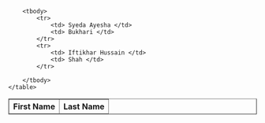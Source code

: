 <!DOCTYPE html>
<html lang="en">
<head>
    <meta charset="UTF-8">
    <meta name="viewport" content="width=device-width, initial-scale=1.0">
    <title>Inserting Tables</title>
</head>
<body>
    <table border="1">
        <thead>
            <tr>
                <th> First Name </th>
                <th> Last Name </th>
            </tr>
        </thead>


        <tbody>
            <tr>
                <td> Syeda Ayesha </td>
                <td> Bukhari </td>
            </tr>        
            <tr>
                <td> Iftikhar Hussain </td>
                <td> Shah </td>
            </tr>     

        </tbody>
    </table>
</body>
</html>
